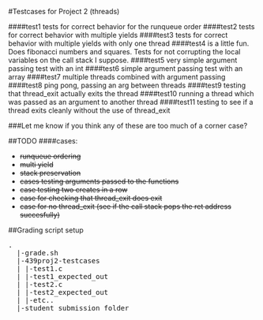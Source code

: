 #Testcases for Project 2 (threads)

####test1
tests for correct behavior for the runqueue order
####test2
tests for correct behavior with multiple yields
####test3
tests for correct behavior with multiple yields with only one thread
####test4
is a little fun. Does fibonacci numbers and squares. Tests for not corrupting the local variables on the call stack I suppose.
####test5
very simple argument passing test with an int
####test6
simple argument passing test with an array
####test7
multiple threads combined with argument passing
####test8
ping pong, passing an arg between threads
####test9
testing that thread_exit actually exits the thread
####test10
running a thread which was passed as an argument to another thread
####test11
testing to see if a thread exits cleanly without the use of thread_exit

###Let me know if you think any of these are too much of a corner case?

##TODO
####cases:
- ~~runqueue ordering~~
- ~~multi yield~~
- ~~stack preservation~~
- ~~cases testing arguments passed to the functions~~
- ~~case testing two creates in a row~~
- ~~case for checking that thread_exit does exit~~
- ~~case for no thread_exit (see if the call stack pops the ret address succesfully)~~

##Grading script setup
<pre>
.
  |-grade.sh
  |-439proj2-testcases
  | |-test1.c
  | |-test1_expected_out
  | |-test2.c
  | |-test2_expected_out
  | |-etc..
  |-student_submission_folder
</pre>
